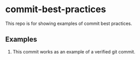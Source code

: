 # commit-best-practices
This repo is for showing examples of commit best practices.

## Examples

1. This commit works as an example of a verified git commit.
